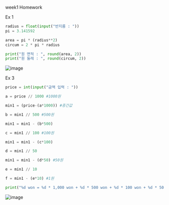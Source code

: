 week1 Homework

Ex 1

```py
radius = float(input("반지름 : "))
pi = 3.141592

area = pi * (radius**2)
circum = 2 * pi * radius

print("원 면적 : ", round(area, 2))
print("원 둘레 : ", round(circum, 2))
```
![image](https://user-images.githubusercontent.com/114458636/227938114-8d4c34f6-c27f-416d-82a2-a9fde81d2573.png)


Ex 3

```py
price = int(input("금액 입력 : "))

a = price // 1000 #1000원

min1 = (price-(a*1000)) #중간값

b = min1 // 500 #500원

min1 = min1 - (b*500)

c = min1 // 100 #100원

min1 = min1 - (c*100)

d = min1 // 50

min1 = min1 - (d*50) #50원

e = min1 // 10

f = min1 - (e*10) #1원

print("%d won = %d * 1,000 won + %d * 500 won + %d * 100 won + %d * 50 + %d * 10 won + %d * 1 won, total %d is the minimum" %(price,a,b,c,d,e,f,a+b+c+d+e+f))
```
![image](https://user-images.githubusercontent.com/114458636/227931658-7b55d87f-fc7c-41f6-9b52-adcc685f474b.png)
